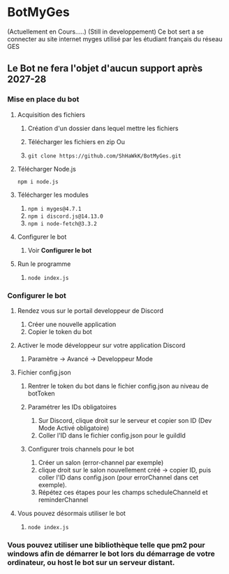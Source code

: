 # BotMyGes 

(Actuellement en Cours.....) (Still in developpement)
Ce bot sert a se connecter au site internet myges utilisé par les étudiant français du réseau GES

## Le Bot ne fera l'objet d'aucun support après 2027-28

### Mise en place du bot
1. Acquisition des fichiers
    1. Création d'un dossier dans lequel mettre les fichiers

    2. Télécharger les fichiers en zip
    Ou
    3. ```git clone https://github.com/ShHaWkK/BotMyGes.git```

2. Télécharger Node.js

    ``` npm i node.js ```

3. Télécharger les modules
    1. ```npm i myges@4.7.1```
    2. ```npm i discord.js@14.13.0```
    3. ```npm i node-fetch@3.3.2```

4. Configurer le bot
    1. Voir __Configurer le bot__

5. Run le programme
    1. ```node index.js```






### Configurer le bot

1. Rendez vous sur le portail developpeur de Discord
    1. Créer une nouvelle application
    2. Copier le token du bot

2. Activer le mode développeur sur votre application Discord
    1. Paramètre -> Avancé -> Developpeur Mode

3. Fichier config.json
    1. Rentrer le token du bot dans le fichier config.json au niveau de botToken
    2. Paramétrer les IDs obligatoires
        1. Sur Discord, clique droit sur le serveur et copier son ID (Dev Mode Activé obligatoire)
        2. Coller l'ID dans le fichier config.json pour le guildId

    3. Configurer trois channels pour le bot
        1. Créer un salon (error-channel par exemple)
        2. clique droit sur le salon nouvellement créé -> copier ID, puis coller l'ID dans config.json (pour errorChannel dans cet exemple).
        2. Répétez ces étapes pour les champs scheduleChanneId et reminderChannel

4. Vous pouvez désormais utiliser le bot
    1. ```node index.js```


### Vous pouvez utiliser une bibliothèque telle que pm2 pour windows afin de démarrer le bot lors du démarrage de votre ordinateur, ou host le bot sur un serveur distant.
 
